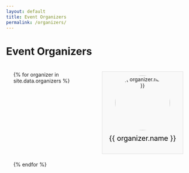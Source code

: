 ```yaml
---
layout: default
title: Event Organizers
permalink: /organizers/
---
```

<style>
p, ol, ul, li {
  color: #000000 !important
}


.organizers-page .organizer-grid {
  display: grid;
  grid-template-columns: repeat(auto-fit, minmax(200px, 1fr));
  gap: 20px;
  padding: 20px;
}

.organizers-page .organizer {
  text-align: center;
  border: 1px solid #ddd;
  padding: 10px;
  background-color: #f9f9f9;
}

.organizers-page .organizer img {
  width: 150px;       /* Set a fixed width */
  height: 150px;      /* Set a fixed height */
  object-fit: cover;  /* Scale the image to cover the container */
  border-radius: 50%;
}

.organizers-page .organizer p {
  margin-top: 10px;
  font-size: 1.2rem;
}

</style>
# Event Organizers

<div class="organizers-page">

  <div class="organizer-grid">
    {% for organizer in site.data.organizers %}
    <div class="organizer">
<img src="{{ '/assets/images/' | relative_url }}{{ organizer.image }}" alt="{{ organizer.name }}">
      <p>{{ organizer.name }}</p>
    </div>
    {% endfor %}
  </div>
</div>
